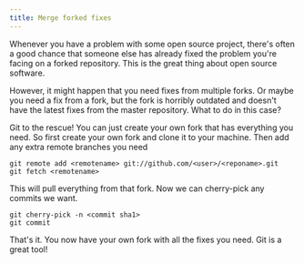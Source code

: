 ```yaml
---
title: Merge forked fixes
---
```


Whenever you have a problem with some open source project, there's often a good
chance that someone else has already fixed the problem you're facing on a
forked repository. This is the great thing about open source software.

However, it might happen that you need fixes from multiple forks. Or maybe you
need a fix from a fork, but the fork is horribly outdated and doesn't have the
latest fixes from the master repository. What to do in this case?

<!--more-->

Git to the rescue! You can just create your own fork that has everything you
need. So first create your own fork and clone it to your machine. Then add any
extra remote branches you need

```
git remote add <remotename> git://github.com/<user>/<reponame>.git
git fetch <remotename>
```

This will pull everything from that fork. Now we can cherry-pick any commits we
want.

```
git cherry-pick -n <commit sha1>
git commit
```

That's it. You now have your own fork with all the fixes you need. Git is a
great tool!

